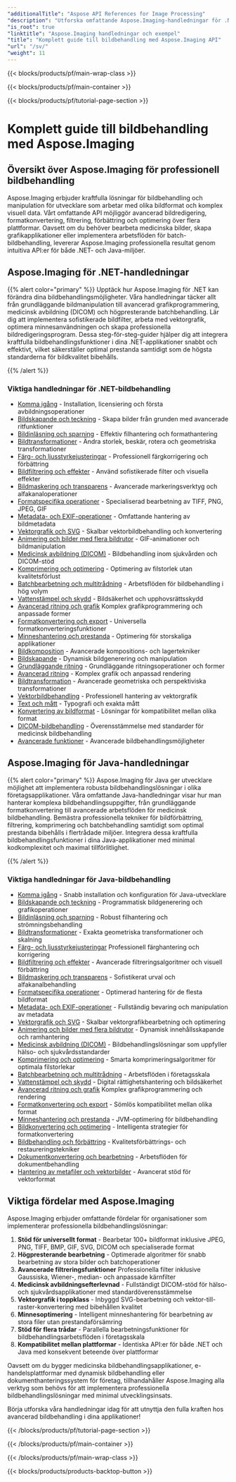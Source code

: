 ```yaml
---
"additionalTitle": "Aspose API References for Image Processing"
"description": "Utforska omfattande Aspose.Imaging-handledningar för .NET och Java. Lär dig professionell bildmanipulation, formatkonvertering, avancerad filtrering och optimeringstekniker med steg-för-steg-guider."
"is_root": true
"linktitle": "Aspose.Imaging handledningar och exempel"
"title": "Komplett guide till bildbehandling med Aspose.Imaging API"
"url": "/sv/"
"weight": 11
---
```


{{< blocks/products/pf/main-wrap-class >}}

{{< blocks/products/pf/main-container >}}

{{< blocks/products/pf/tutorial-page-section >}}

# Komplett guide till bildbehandling med Aspose.Imaging

## Översikt över Aspose.Imaging för professionell bildbehandling

Aspose.Imaging erbjuder kraftfulla lösningar för bildbehandling och manipulation för utvecklare som arbetar med olika bildformat och komplex visuell data. Vårt omfattande API möjliggör avancerad bildredigering, formatkonvertering, filtrering, förbättring och optimering över flera plattformar. Oavsett om du behöver bearbeta medicinska bilder, skapa grafikapplikationer eller implementera arbetsflöden för batch-bildbehandling, levererar Aspose.Imaging professionella resultat genom intuitiva API:er för både .NET- och Java-miljöer.

## Aspose.Imaging för .NET-handledningar

{{% alert color="primary" %}}
Upptäck hur Aspose.Imaging för .NET kan förändra dina bildbehandlingsmöjligheter. Våra handledningar täcker allt från grundläggande bildmanipulation till avancerad grafikprogrammering, medicinsk avbildning (DICOM) och högpresterande batchbehandling. Lär dig att implementera sofistikerade bildfilter, arbeta med vektorgrafik, optimera minnesanvändningen och skapa professionella bildredigeringsprogram. Dessa steg-för-steg-guider hjälper dig att integrera kraftfulla bildbehandlingsfunktioner i dina .NET-applikationer snabbt och effektivt, vilket säkerställer optimal prestanda samtidigt som de högsta standarderna för bildkvalitet bibehålls.

{{% /alert %}}

### Viktiga handledningar för .NET-bildbehandling

- [Komma igång](./net/getting-started/) - Installation, licensiering och första avbildningsoperationer
- [Bildskapande och teckning](./net/image-creation-drawing/) - Skapa bilder från grunden med avancerade ritfunktioner
- [Bildinläsning och sparning](./net/image-loading-saving/) - Effektiv filhantering och formathantering
- [Bildtransformationer](./net/image-transformations/) - Ändra storlek, beskär, rotera och geometriska transformationer
- [Färg- och ljusstyrkejusteringar](./net/color-brightness-adjustments/) - Professionell färgkorrigering och förbättring
- [Bildfiltrering och effekter](./net/image-filtering-effects/) - Använd sofistikerade filter och visuella effekter
- [Bildmaskering och transparens](./net/image-masking-transparency/) - Avancerade markeringsverktyg och alfakanaloperationer
- [Formatspecifika operationer](./net/format-specific-operations/) - Specialiserad bearbetning av TIFF, PNG, JPEG, GIF
- [Metadata- och EXIF-operationer](./net/metadata-exif-operations/) - Omfattande hantering av bildmetadata
- [Vektorgrafik och SVG](./net/vector-graphics-svg/) - Skalbar vektorbildbehandling och konvertering
- [Animering och bilder med flera bildrutor](./net/animation-multi-frame-images/) - GIF-animationer och bildmanipulation
- [Medicinsk avbildning (DICOM)](./net/medical-imaging-dicom/) - Bildbehandling inom sjukvården och DICOM-stöd
- [Komprimering och optimering](./net/compression-optimization/) - Optimering av filstorlek utan kvalitetsförlust
- [Batchbearbetning och multitrådning](./net/batch-processing-multi-threading/) - Arbetsflöden för bildbehandling i hög volym
- [Vattenstämpel och skydd](./net/watermarking-protection/) - Bildsäkerhet och upphovsrättsskydd
- [Avancerad ritning och grafik](./net/advanced-drawing-graphics/) Komplex grafikprogrammering och anpassade former
- [Formatkonvertering och export](./net/format-conversion-export/) - Universella formatkonverteringsfunktioner
- [Minneshantering och prestanda](./net/memory-management-performance/) - Optimering för storskaliga applikationer
- [Bildkomposition](./net/image-composition/) - Avancerade kompositions- och lagertekniker
- [Bildskapande](./net/image-creation/) - Dynamisk bildgenerering och manipulation
- [Grundläggande ritning](./net/basic-drawing/) - Grundläggande ritningsoperationer och former
- [Avancerad ritning](./net/advanced-drawing/) - Komplex grafik och anpassad rendering
- [Bildtransformation](./net/image-transformation/) - Avancerade geometriska och perspektiviska transformationer
- [Vektorbildbehandling](./net/vector-image-processing/) - Professionell hantering av vektorgrafik
- [Text och mått](./net/text-and-measurements/) - Typografi och exakta mått
- [Konvertering av bildformat](./net/image-format-conversion/) - Lösningar för kompatibilitet mellan olika format
- [DICOM-bildbehandling](./net/dicom-image-processing/) - Överensstämmelse med standarder för medicinsk bildbehandling
- [Avancerade funktioner](./net/advanced-features/) - Avancerade bildbehandlingsmöjligheter

## Aspose.Imaging för Java-handledningar

{{% alert color="primary" %}}
Aspose.Imaging för Java ger utvecklare möjlighet att implementera robusta bildbehandlingslösningar i olika företagsapplikationer. Våra omfattande Java-handledningar visar hur man hanterar komplexa bildbehandlingsuppgifter, från grundläggande formatkonvertering till avancerade arbetsflöden för medicinsk bildbehandling. Bemästra professionella tekniker för bildförbättring, filtrering, komprimering och batchbehandling samtidigt som optimal prestanda bibehålls i flertrådade miljöer. Integrera dessa kraftfulla bildbehandlingsfunktioner i dina Java-applikationer med minimal kodkomplexitet och maximal tillförlitlighet.

{{% /alert %}}

### Viktiga handledningar för Java-bildbehandling

- [Komma igång](./java/getting-started/) - Snabb installation och konfiguration för Java-utvecklare
- [Bildskapande och teckning](./java/image-creation-drawing/) - Programmatisk bildgenerering och grafikoperationer
- [Bildinläsning och sparning](./java/image-loading-saving/) - Robust filhantering och strömningsbehandling
- [Bildtransformationer](./java/image-transformations/) - Exakta geometriska transformationer och skalning
- [Färg- och ljusstyrkejusteringar](./java/color-brightness-adjustments/) Professionell färghantering och korrigering
- [Bildfiltrering och effekter](./java/image-filtering-effects/) - Avancerade filtreringsalgoritmer och visuell förbättring
- [Bildmaskering och transparens](./java/image-masking-transparency/) - Sofistikerat urval och alfakanalbehandling
- [Formatspecifika operationer](./java/format-specific-operations/) - Optimerad hantering för de flesta bildformat
- [Metadata- och EXIF-operationer](./java/metadata-exif-operations/) - Fullständig bevaring och manipulation av metadata
- [Vektorgrafik och SVG](./java/vector-graphics-svg/) - Skalbar vektorgrafikbearbetning och optimering
- [Animering och bilder med flera bildrutor](./java/animation-multi-frame-images/) - Dynamisk innehållsskapande och ramhantering
- [Medicinsk avbildning (DICOM)](./java/medical-imaging-dicom/) - Bildbehandlingslösningar som uppfyller hälso- och sjukvårdsstandarder
- [Komprimering och optimering](./java/compression-optimization/) - Smarta komprimeringsalgoritmer för optimala filstorlekar
- [Batchbearbetning och multitrådning](./java/batch-processing-multi-threading/) - Arbetsflöden i företagsskala
- [Vattenstämpel och skydd](./java/watermarking-protection/) - Digital rättighetshantering och bildsäkerhet
- [Avancerad ritning och grafik](./java/advanced-drawing-graphics/) Komplex grafikprogrammering och rendering
- [Formatkonvertering och export](./java/format-conversion-export/) - Sömlös kompatibilitet mellan olika format
- [Minneshantering och prestanda](./java/memory-management-performance/) - JVM-optimering för bildbehandling
- [Bildkonvertering och optimering](./java/image-conversion-and-optimization/) - Intelligenta strategier för formatkonvertering
- [Bildbehandling och förbättring](./java/image-processing-and-enhancement/) - Kvalitetsförbättrings- och restaureringstekniker
- [Dokumentkonvertering och bearbetning](./java/document-conversion-and-processing/) - Arbetsflöden för dokumentbehandling
- [Hantering av metafiler och vektorbilder](./java/metafile-and-vector-image-handling/) - Avancerat stöd för vektorformat

## Viktiga fördelar med Aspose.Imaging

Aspose.Imaging erbjuder omfattande fördelar för organisationer som implementerar professionella bildbehandlingslösningar:

1. **Stöd för universellt format** - Bearbetar 100+ bildformat inklusive JPEG, PNG, TIFF, BMP, GIF, SVG, DICOM och specialiserade format
2. **Högpresterande bearbetning** - Optimerade algoritmer för snabb bearbetning av stora bilder och batchoperationer
3. **Avancerade filtreringsfunktioner** Professionella filter inklusive Gaussiska, Wiener-, median- och anpassade kärnfilter
4. **Medicinsk avbildningsefterlevnad** - Fullständigt DICOM-stöd för hälso- och sjukvårdsapplikationer med standardöverensstämmelse
5. **Vektorgrafik i toppklass** - Inbyggd SVG-bearbetning och vektor-till-raster-konvertering med bibehållen kvalitet
6. **Minnesoptimering** - Intelligent minneshantering för bearbetning av stora filer utan prestandaförsämring
7. **Stöd för flera trådar** - Parallella bearbetningsfunktioner för bildbehandlingsarbetsflöden i företagsskala
8. **Kompatibilitet mellan plattformar** - Identiska API:er för både .NET och Java med konsekvent beteende över plattformar

Oavsett om du bygger medicinska bildbehandlingsapplikationer, e-handelsplattformar med dynamisk bildbehandling eller dokumenthanteringssystem för företag, tillhandahåller Aspose.Imaging alla verktyg som behövs för att implementera professionella bildbehandlingslösningar med minimal utvecklingsinsats.

Börja utforska våra handledningar idag för att utnyttja den fulla kraften hos avancerad bildbehandling i dina applikationer!

{{< /blocks/products/pf/tutorial-page-section >}}

{{< /blocks/products/pf/main-container >}}

{{< /blocks/products/pf/main-wrap-class >}}

{{< blocks/products/products-backtop-button >}}